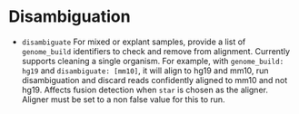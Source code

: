 # Disambiguation

* `disambiguate` For mixed or explant samples, provide a list of `genome_build`
identifiers to check and remove from alignment.
Currently supports cleaning a single organism. For example, with `genome_build: hg19`
and `disambiguate: [mm10]`, it will align to hg19 and mm10, run disambiguation and discard
reads confidently aligned to mm10 and not hg19.
Affects fusion detection when `star` is chosen as the aligner. Aligner must be set to a non false value for this to run.
